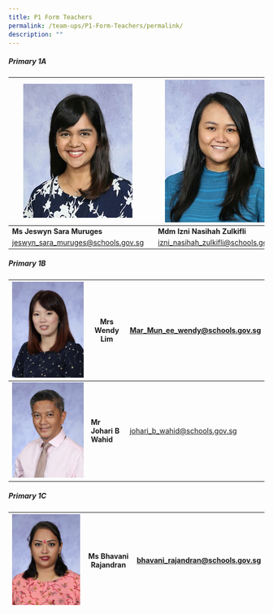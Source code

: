 ```yaml
---
title: P1 Form Teachers
permalink: /team-ups/P1-Form-Teachers/permalink/
description: ""
---
```

##### **Primary 1A**

| ![](/images/Our%20Team%20UPS/P1%20Form%20Teachers/Jeswyn1.jpg)|  | ![](/images/Our%20Team%20UPS/P1%20Form%20Teachers/izni2.jpg)|
| ----- | ----- | ----- |
| **Ms Jeswyn Sara Muruges**     |    | **Mdm Izni Nasihah Zulkifli**   |
| [jeswyn\_sara\_muruges@schools.gov.sg](mailto:jeswyn_sara_muruges@schools.gov.sg)|  | [izni\_nasihah\_zulkifli@schools.gov.sg](mailto:izni_nasihah_zulkifli@schools.gov.sg)|


##### **Primary 1B**

| ![](/images/Our%20Team%20UPS/P1%20Form%20Teachers/mrs%20wendy%20lim-mar%20mun%20ee.jpg) | **Mrs Wendy Lim** | [Mar\_Mun\_ee\_wendy@schools.gov.sg](mailto:Mar_Mun_ee_wendy@schools.gov.sg) |
| -------- | -------- | -------- |
| ![](/images/Our%20Team%20UPS/SL%20&%20Middle%20Management/Middle%20Management/mr%20johari%20wahid.jpg) | **Mr Johari B Wahid** | [johari\_b\_wahid@schools.gov.sg](mailto:johari_b_wahid@schools.gov.sg) |

##### **Primary 1C**



| ![](/images/Our%20Team%20UPS/P1%20Form%20Teachers/ms%20bhavani%20rajandran.jpg) | **Ms Bhavani Rajandran** | [bhavani\_rajandran@schools.gov.sg](mailto:bhavani_rajandran@schools.gov.sg) |
| -------- | -------- | -------- |